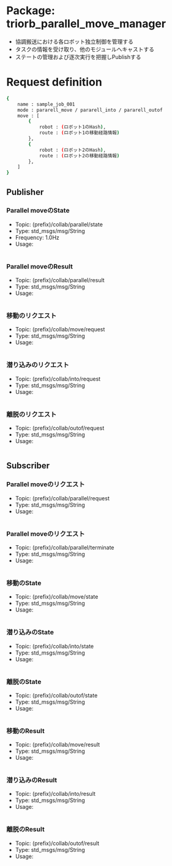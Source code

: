 # Package: triorb_parallel_move_manager
- 協調搬送における各ロボット独立制御を管理する
- タスクの情報を受け取り、他のモジュールへキャストする
- ステートの管理および逐次実行を把握しPublishする

# Request definition
```bash
{
    name : sample_job_001
    mode : pararell_move / pararell_into / pararell_outof
    move : [
        {
            robot : (ロボット1のHash),
            route : (ロボット1の移動経路情報)
        },
        {
            robot : (ロボット2のHash),
            route : (ロボット2の移動経路情報)
        },
    ]
}
```

## Publisher
### Parallel moveのState
- Topic: (prefix)/collab/parallel/state
- Type: std_msgs/msg/String
- Frequency: 1.0Hz
- Usage: 
```bash
```

### Parallel moveのResult
- Topic: (prefix)/collab/parallel/result
- Type: std_msgs/msg/String
- Usage: 
```bash
```

### 移動のリクエスト
- Topic: (prefix)/collab/move/request
- Type: std_msgs/msg/String
- Usage: 
```bash
```

### 潜り込みのリクエスト
- Topic: (prefix)/collab/into/request
- Type: std_msgs/msg/String
- Usage: 
```bash
```

### 離脱のリクエスト
- Topic: (prefix)/collab/outof/request
- Type: std_msgs/msg/String
- Usage: 
```bash
```

## Subscriber
### Parallel moveのリクエスト
- Topic: (prefix)/collab/parallel/request
- Type: std_msgs/msg/String
- Usage: 
```bash
```

### Parallel moveのリクエスト
- Topic: (prefix)/collab/parallel/terminate
- Type: std_msgs/msg/String
- Usage: 
```bash
```

### 移動のState
- Topic: (prefix)/collab/move/state
- Type: std_msgs/msg/String
- Usage: 
```bash
```

### 潜り込みのState
- Topic: (prefix)/collab/into/state
- Type: std_msgs/msg/String
- Usage: 
```bash
```

### 離脱のState
- Topic: (prefix)/collab/outof/state
- Type: std_msgs/msg/String
- Usage: 
```bash
```

### 移動のResult
- Topic: (prefix)/collab/move/result
- Type: std_msgs/msg/String
- Usage: 
```bash
```

### 潜り込みのResult
- Topic: (prefix)/collab/into/result
- Type: std_msgs/msg/String
- Usage: 
```bash
```

### 離脱のResult
- Topic: (prefix)/collab/outof/result
- Type: std_msgs/msg/String
- Usage: 
```bash
```


